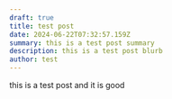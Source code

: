 ```yaml
---
draft: true
title: test post
date: 2024-06-22T07:32:57.159Z
summary: this is a test post summary
description: this is a test post blurb
author: test
---
```

this is a test post and it is good